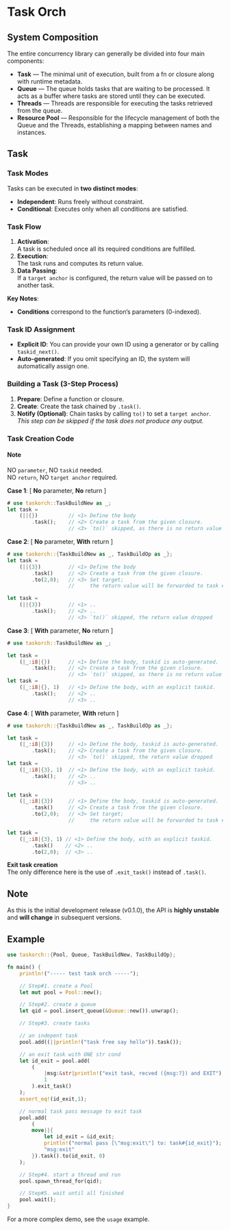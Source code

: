 # Task Orch

## System Composition
The entire concurrency library can generally be divided into four main components:

- **Task** — The minimal unit of execution, built from a fn or closure along with runtime metadata.
- **Queue** — The queue holds tasks that are waiting to be processed. It acts as a buffer where tasks are stored until they can be executed.
- **Threads** — Threads are responsible for executing the tasks retrieved from the queue.
- **Resource Pool** — Responsible for the lifecycle management of both the Queue and the Threads, establishing a mapping between names and instances.


## Task
### Task Modes
Tasks can be executed in **two distinct modes**:
- **Independent**: Runs freely without constraint.
- **Conditional**: Executes only when all conditions are satisfied.

### Task Flow
1. **Activation**:  
   A task is scheduled once all its required conditions are fulfilled.
2. **Execution**:  
   The task runs and computes its return value.
3. **Data Passing**:  
   If a `target anchor` is configured, the return value will be passed on to another task.

**Key Notes**:  
- **Conditions** correspond to the function’s parameters (0-indexed).

### Task ID Assignment
- **Explicit ID**: You can provide your own ID using a generator or by calling `taskid_next()`.
- **Auto-generated**: If you omit specifying an ID, the system will automatically assign one.

### Building a Task (3-Step Process)
1. **Prepare**:  Define a function or closure.
2. **Create**:  Create the task chained by `.task()`.
3. **Notify (Optional)**:  Chain tasks by calling `to()` to set a `target anchor`.  
   *This step can be skipped if the task does not produce any output.*

### Task Creation Code

#### Note
NO `parameter`, NO `taskid` needed.  
NO `return`, NO `target anchor` required.  

**Case 1**:  [ **No** parameter, **No** return ]  
```rust
# use taskorch::TaskBuildNew as _;
let task = 
    (||{})          // <1> Define the body
        .task();    // <2> Create a task from the given closure.
                    // <3> `to()` skipped, as there is no return value
```

**Case 2**:  [ **No** parameter, **With** return ]  
```rust
# use taskorch::{TaskBuildNew as _, TaskBuildOp as _};
let task = 
    (||{3})         // <1> Define the body
        .task()     // <2> Create a task from the given closure.
        .to(2,0);   // <3> Set target;
                    //     the return value will be forwarded to task #2, condition #0.

let task = 
    (||{3})         // <1> ..
        .task();    // <2> ..
                    // <3> `to()` skipped, the return value dropped
```

**Case 3**:  [ **With** parameter, **No** return ]  
```rust
# use taskorch::TaskBuildNew as _;

let task = 
    (|_:i8|{})      // <1> Define the body, taskid is auto-generated.
        .task();    // <2> Create a task from the given closure.
                    // <3> `to()` skipped, as there is no return value
let task = 
    (|_:i8|{}, 1)   // <1> Define the body, with an explicit taskid.
        .task();    // <2> ..
                    // <3> ..
```

**Case 4**:  [ **With** parameter, **With** return ]  
```rust
# use taskorch::{TaskBuildNew as _, TaskBuildOp as _};

let task = 
    (|_:i8|{3})     // <1> Define the body, taskid is auto-generated.
        .task();    // <2> Create a task from the given closure.
                    // <3> `to()` skipped, the return value dropped
let task = 
    (|_:i8|{3}, 1)  // <1> Define the body, with an explicit taskid.
        .task();    // <2> ..
                    // <3> ..

let task = 
    (|_:i8|{3})     // <1> Define the body, taskid is auto-generated.
        .task()     // <2> Create a task from the given closure.
        .to(2,0);   // <3> Set target;
                    //     the return value will be forwarded to task #2 and cond #0

let task = 
    (|_:i8|{3}, 1) // <1> Define the body, with an explicit taskid.
        .task()    // <2> ..
        .to(2,0);  // <3> ..
```
**Exit task creation**  
The only difference here is the use of `.exit_task()` instead of `.task()`.

## Note
As this is the initial development release (v0.1.0), the API is **highly unstable** and **will change** in subsequent versions.

## Example
```rust
use taskorch::{Pool, Queue, TaskBuildNew, TaskBuildOp};

fn main() {
    println!("----- test task orch -----");

    // Step#1. create a Pool
    let mut pool = Pool::new();

    // Step#2. create a queue
    let qid = pool.insert_queue(&Queue::new()).unwrap();

    // Step#3. create tasks

    // an indepent task
    pool.add((||println!("task free say hello")).task());

    // an exit task with ONE str cond
    let id_exit = pool.add(
        (
            |msg:&str|println!("exit task, recved ({msg:?}) and EXIT"),
            1
        ).exit_task()
    );
    assert_eq!(id_exit,1);

    // normal task pass message to exit task
    pool.add(
        (
        move||{
            let id_exit = &id_exit;
            println!("normal pass [\"msg:exit\"] to: task#{id_exit}");
            "msg:exit"
        }).task().to(id_exit, 0)
    );

    // Step#4. start a thread and run
    pool.spawn_thread_for(qid);

    // Step#5. wait until all finished
    pool.wait();
}
```
For a more complex demo, see the `usage` example.
